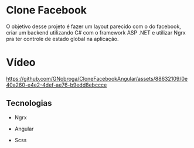 # Clone Facebook

O objetivo desse projeto é fazer um layout parecido com o do facebook, criar um backend utilizando C# com o framework ASP .NET e utilizar Ngrx pra ter controle de estado global na aplicação. 

# Vídeo


https://github.com/GNobroga/CloneFacebookAngular/assets/88632109/0e40a260-e4e2-4def-ae76-b9edd8ebccce


## Tecnologias

- Ngrx

- Angular

- Scss
